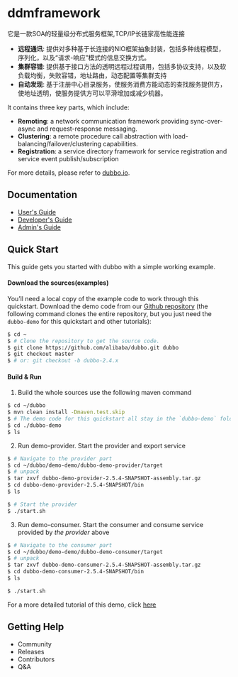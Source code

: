 # ddmframework

它是一款SOA的轻量级分布式服务框架,TCP/IP长链家高性能连接
* **远程通讯**: 提供对多种基于长连接的NIO框架抽象封装，包括多种线程模型，序列化，以及“请求-响应”模式的信息交换方式。
* **集群容错**: 提供基于接口方法的透明远程过程调用，包括多协议支持，以及软负载均衡，失败容错，地址路由，动态配置等集群支持
* **自动发现**: 基于注册中心目录服务，使服务消费方能动态的查找服务提供方，使地址透明，使服务提供方可以平滑增加或减少机器。

It contains three key parts, which include:

* **Remoting**: a network communication framework providing sync-over-async and request-response messaging.
* **Clustering**: a remote procedure call abstraction with load-balancing/failover/clustering capabilities.
* **Registration**: a service directory framework for service registration and service event publish/subscription

For more details, please refer to [dubbo.io](http://dubbo.io).

## Documentation

* [User's Guide](http://dubbo.io/user-guide/)
* [Developer's Guide](http://dubbo.io/developer-guide/)
* [Admin's Guide](http://dubbo.io/admin-guide/)

## Quick Start
This guide gets you started with dubbo with a simple working example.
#### Download the sources(examples)
You’ll need a local copy of the example code to work through this quickstart. Download the demo code from our [Github repository](https://github.com/alibaba/dubbo) (the following command clones the entire repository, but you just need the `dubbo-demo` for this quickstart and other tutorials):

```sh
$ cd ~
$ # Clone the repository to get the source code.
$ git clone https://github.com/alibaba/dubbo.git dubbo
$ git checkout master
$ # or: git checkout -b dubbo-2.4.x
```
#### Build & Run
1. Build the whole sources use the following maven command

```sh
$ cd ~/dubbo
$ mvn clean install -Dmaven.test.skip
$ # The demo code for this quickstart all stay in the `dubbo-demo` folder
$ cd ./dubbo-demo
$ ls
```
2. Run demo-provider. Start the provider and export service  
```sh
$ # Navigate to the provider part
$ cd ~/dubbo/demo-demo/dubbo-demo-provider/target
$ # unpack
$ tar zxvf dubbo-demo-provider-2.5.4-SNAPSHOT-assembly.tar.gz
$ cd dubbo-demo-provider-2.5.4-SNAPSHOT/bin
$ ls
```

```sh
$ # Start the provider
$ ./start.sh
```
3. Run demo-consumer. Start the consumer and consume service provided by _the provider_ above

```sh
$ # Navigate to the consumer part
$ cd ~/dubbo/demo-demo/dubbo-demo-consumer/target
$ # unpack
$ tar zxvf dubbo-demo-consumer-2.5.4-SNAPSHOT-assembly.tar.gz
$ cd dubbo-demo-consumer-2.5.4-SNAPSHOT/bin
$ ls
```

```sh
$ ./start.sh
```
For a more detailed tutorial of this demo, click [here](http://dubbo.io/#quickstart)

## Getting Help
* Community
* Releases
* Contributors
* Q&A

